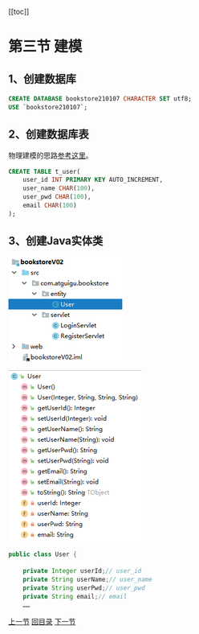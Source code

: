 [[toc]]

# 第三节 建模

## 1、创建数据库

```sql
CREATE DATABASE bookstore210107 CHARACTER SET utf8;
USE `bookstore210107`;
```



## 2、创建数据库表

物理建模的思路[参考这里](xxx)。

```sql
CREATE TABLE t_user(
    user_id INT PRIMARY KEY AUTO_INCREMENT,
    user_name CHAR(100),
    user_pwd CHAR(100),
    email CHAR(100)
);
```



## 3、创建Java实体类

![./images](./images/img011.png)



![./images](./images/img012.png)

```java
public class User {

    private Integer userId;// user_id
    private String userName;// user_name
    private String userPwd;// user_pwd
    private String email;// email
    ……
```



[上一节](verse02.html) [回目录](index.html) [下一节](verse04.html)